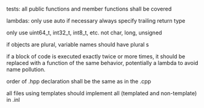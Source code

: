 tests:
    all public functions and member functions shall be covered

lambdas:
    only use auto if necessary
    always specify trailing return type

only use uint64_t, int32_t, int8_t, etc. not char, long, unsigned 

if objects are plural, variable names should have plural s

if a block of code is executed exactly twice or more times, it should be replaced with a function of the same behavior, potentially a lambda to avoid name pollution.

order of .hpp declaration shall be the same as in the .cpp

all files using templates should implement all (templated and non-template) in .inl